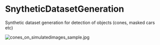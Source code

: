 # SnytheticDatasetGeneration
Synthetic dataset generation for detection of objects (cones, masked cars etc)

![cones_on_simulatedimages_sample.jpg](https://github.com/AbhijeetPendyala/SyntheticDatasetGeneration/cones_on_simulatedimages_sample.jpg)